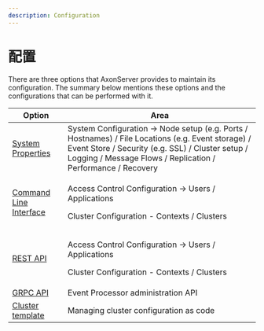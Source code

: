 ```yaml
---
description: Configuration
---
```


# 配置

There are three options that AxonServer provides to maintain its configuration. The summary below mentions these options and the configurations that can be performed with it.

| Option                                              | Area                                                                                                                                                                                                                   |
| --------------------------------------------------- | ---------------------------------------------------------------------------------------------------------------------------------------------------------------------------------------------------------------------- |
| [System Properties](configuration.md)               | System Configuration -> Node setup (e.g. Ports / Hostnames) / File Locations (e.g. Event storage) / Event Store / Security (e.g. SSL) / Cluster setup / Logging / Message Flows / Replication / Performance / Recovery |
| [Command Line Interface](command-line-interface.md) | <p>Access Control Configuration -> Users / Applications</p><p>Cluster Configuration - Contexts / Clusters</p>                                                                                                          |
| [REST API](rest-api.md)                             | <p>Access Control Configuration -> Users / Applications</p><p>Cluster Configuration - Contexts / Clusters</p>                                                                                                          |
| [GRPC API](grpc-api.md)                             | Event Processor administration API                                                                                                                                                                                     |
| [Cluster template](cluster-template.md)             | Managing cluster configuration as code                                                                                                                                                                                 |
